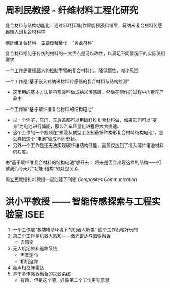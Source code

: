 # 周利民教授 - 纤维材料工程化研究

复合材料与结构功能化：通过3D打印制作智能预浸料铺层，将纳米复合材料传感器植入到复合材料中

碳纤维复合材料 - 主要做轻量化 - “黄金材料” 

复合材料相比于传统的材料的一大优点是可以改性，以满足不同情况下的实际使用需求

一个工作是做机器人的控制手臂的复合材料化，降低惯性，减小风险

一个工作是“基于嵌入式纳米材料传感器的复合材料与结构检测”
+ 这里用的基本方法是将预浸料做成纳米传感层，然后在制作的过程中内嵌在产品中

一个工作室“基于碳纤维复合材料的结构电池”
+ 举一个例子，车门、车后盖都可以用碳纤维复合材料做，如果它们可以“变身”为电池进行储能，那么汽车轻量化进程将大大提速。
+ 这个工作的一个瓶颈在“预浸料成型工艺制备多种构形复合材料结构电池”，怎么样把这个“电池”做成不同形状。
+ 另外一个工作是还无法实现碳纤维结构储能，而仅仅达到了埋入薄片电池材料的程度。

由“基于碳纤维复合材料的结构电池”想开去：
    将来是否会出现这样的结构——打破我们今天对“功能-结构”的对应关系

周立民教授和叶教授一起创建了刊物 *Composites Communication*.

# 洪小平教授 —— 智能传感探索与工程实验室 ISEE

1. 一个工作是“极端嘈杂环境下的机器人听觉”
    这个工作没啥好玩的
2. 第二个工作是机器人感知——激光雷达与图像融合
    + 去畸变
3. 无人机定位和追踪系统
   + 声音定位
   + 相机追踪
4. 超声相控阵雷达
5. 基于多传感器融合的灭蚊系统
    + 有趣，但是这个吧，好像第二个工作更有意思